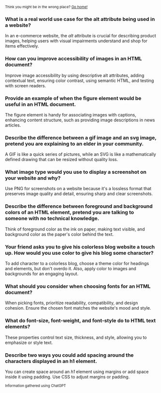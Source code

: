 <sub>Think you might be in the wrong place? [Go home!](../README.md)</sub>

### What is a real world use case for the alt attribute being used in a website?
In an e-commerce website, the _alt_ attribute is crucial for describing product images, helping users with visual impairments understand and shop for items effectively.
### How can you improve accessibility of images in an HTML document?

Improve image accessibility by using descriptive alt attributes, adding contextual text, ensuring color contrast, using semantic HTML, and testing with screen readers.

### Provide an example of when the figure element would be useful in an HTML document.

The figure element is handy for associating images with captions, enhancing content structure, such as providing image descriptions in news articles.

### Describe the difference between a gif image and an svg image, pretend you are explaining to an elder in your community.

A GIF is like a quick series of pictures, while an SVG is like a mathematically defined drawing that can be resized without quality loss.

### What image type would you use to display a screenshot on your website and why?

Use PNG for screenshots on a website because it's a lossless format that preserves image quality and detail, ensuring sharp and clear screenshots.

### Describe the difference between foreground and background colors of an HTML element, pretend you are talking to someone with no technical knowledge.

Think of foreground color as the ink on paper, making text visible, and background color as the paper's color behind the text.

### Your friend asks you to give his colorless blog website a touch up. How would you use color to give his blog some character?

To add character to a colorless blog, choose a theme color for headings and elements, but don't overdo it. Also, apply color to images and backgrounds for an engaging layout.

### What should you consider when choosing fonts for an HTML document?

When picking fonts, prioritize readability, compatibility, and design cohesion. Ensure the chosen font matches the website's mood and style.

### What do font-size, font-weight, and font-style do to HTML text elements?

These properties control text size, thickness, and style, allowing you to emphasize or style text.

### Describe two ways you could add spacing around the characters displayed in an h1 element.

You can create space around an _h1_ element using margins or add space inside it using padding. Use CSS to adjust margins or padding.


<sub>Information gathered using ChatGPT</sub>

